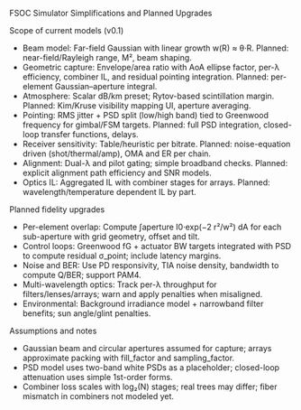 FSOC Simulator Simplifications and Planned Upgrades

Scope of current models (v0.1)

- Beam model: Far-field Gaussian with linear growth w(R) ≈ θ·R. Planned: near-field/Rayleigh range, M², beam shaping.
- Geometric capture: Envelope/area ratio with AoA ellipse factor, per-λ efficiency, combiner IL, and residual pointing integration. Planned: per-element Gaussian–aperture integral.
- Atmosphere: Scalar dB/km preset; Rytov-based scintillation margin. Planned: Kim/Kruse visibility mapping UI, aperture averaging.
- Pointing: RMS jitter + PSD split (low/high band) tied to Greenwood frequency for gimbal/FSM targets. Planned: full PSD integration, closed-loop transfer functions, delays.
- Receiver sensitivity: Table/heuristic per bitrate. Planned: noise-equation driven (shot/thermal/amp), OMA and ER per chain.
- Alignment: Dual-λ and pilot gating; simple broadband checks. Planned: explicit alignment path efficiency and SNR models.
- Optics IL: Aggregated IL with combiner stages for arrays. Planned: wavelength/temperature dependent IL by part.

Planned fidelity upgrades

- Per-element overlap: Compute ∫aperture I0·exp(−2 r²/w²) dA for each sub-aperture with grid geometry, offset and tilt.
- Control loops: Greenwood fG + actuator BW targets integrated with PSD to compute residual σ_point; include latency margins.
- Noise and BER: Use PD responsivity, TIA noise density, bandwidth to compute Q/BER; support PAM4.
- Multi-wavelength optics: Track per-λ throughput for filters/lenses/arrays; warn and apply penalties when misaligned.
- Environmental: Background irradiance model + narrowband filter benefits; sun angle/glint penalties.

Assumptions and notes

- Gaussian beam and circular apertures assumed for capture; arrays approximate packing with fill_factor and sampling_factor.
- PSD model uses two-band white PSDs as a placeholder; closed-loop attenuation uses simple 1st-order forms.
- Combiner loss scales with log₂(N) stages; real trees may differ; fiber mismatch in combiners not modeled yet.


